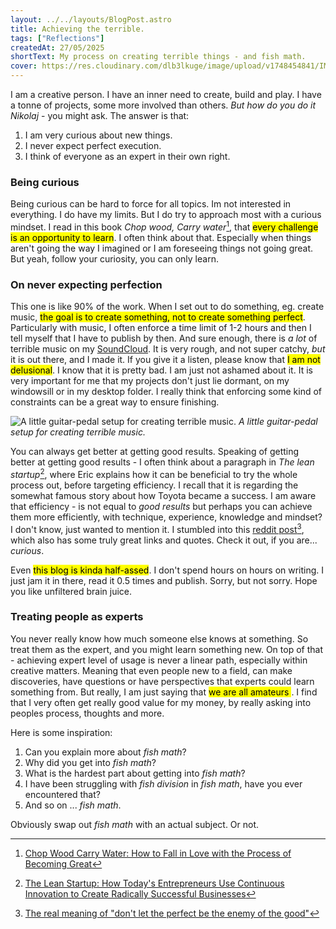 ```yaml
---
layout: ../../layouts/BlogPost.astro
title: Achieving the terrible.
tags: ["Reflections"]
createdAt: 27/05/2025
shortText: My process on creating terrible things - and fish math.
cover: https://res.cloudinary.com/dlb3lkuge/image/upload/v1748454841/IMG_20210811_090636634_geef45.jpg
---
```


I am a creative person. I have an inner need to create, build and play. I have a tonne of projects, some more involved than others. _But how do you do it Nikolaj_ - you might ask. The answer is that:

1. I am very curious about new things.
2. I never expect perfect execution.
3. I think of everyone as an expert in their own right.


### Being curious
Being curious can be hard to force for all topics. Im not interested in everything. I do have my limits. But I do try to approach most with a curious mindset. I read in this book _Chop wood, Carry water_[^1], that <mark>every challenge is an opportunity to learn</mark>. I often think about that. Especially when things aren't going the way I imagined or I am foreseeing things not going great. But yeah, follow your curiosity, you can only learn.

### On never expecting perfection
This one is like 90% of the work. When I set out to do something, eg. create music, <mark>the goal is to create something, not to create something perfect</mark>. Particularly with music, I often enforce a time limit of 1-2 hours and then I tell myself that I have to publish by then. And sure enough, there is *a lot* of terrible music on my [SoundCloud](https://soundcloud.com/rustfri). It is very rough, and not super catchy, *but* it is out there, and I made it. If you give it a listen, please know that <mark>I am not delusional</mark>. I know that it is pretty bad. I am just not ashamed about it.
It is very important for me that my projects don't just lie dormant, on my windowsill or in my desktop folder. I really think that enforcing some kind of constraints can be a great way to ensure finishing.

![A little guitar-pedal setup for creating terrible music.](https://res.cloudinary.com/dlb3lkuge/image/upload/v1748454841/IMG_20210811_090636634_geef45.jpg)
*A little guitar-pedal setup for creating terrible music.*
 
You can always get better at getting good results. Speaking of getting better at getting good results - I often think about a paragraph in _The lean startup_[^2], where Eric explains how it can be beneficial to try the whole process out, before targeting efficiency. I recall that it is regarding the somewhat famous story about how Toyota became a success. I am aware that efficiency - is not equal to _good results_ but perhaps you can achieve them more efficiently, with technique, experience, knowledge and mindset? I don't know, just wanted to mention it.
I stumbled into this [reddit post](https://www.reddit.com/r/productivity/comments/msxazr/the_real_meaning_of_dont_let_the_perfect_be_the/)[^3], which also has some truly great links and quotes. Check it out, if you are... _curious_.

Even <mark>this blog is kinda half-assed</mark>. I don't spend hours on hours on writing. I just jam it in there, read it 0.5 times and publish. Sorry, but not sorry. Hope you like unfiltered brain juice.


### Treating people as experts
You never really know how much someone else knows at something. So treat them as the expert, and you might learn something new. On top of that - achieving expert level of usage is never a linear path, especially within creative matters. Meaning that even people new to a field, can make discoveries, have questions or have perspectives that experts could learn something from. But really, I am just saying that <mark> we are all amateurs </mark>.  I find that I very often get really good value for my money, by really asking into peoples process, thoughts and more.

Here is some inspiration:

1. Can you explain more about _fish math_?
2. Why did you get into _fish math_?
3. What is the hardest part about getting into _fish math_?
4. I have been struggling with _fish division_ in _fish math_, have you ever encountered that?
5. And so on ... _fish math_.

Obviously swap out _fish math_ with an actual subject. Or not. 

[^1]: [Chop Wood Carry Water: How to Fall in Love with the Process of Becoming Great](https://www.amazon.com/Chop-Wood-Carry-Water-Becoming/dp/153698440X)
[^2]: [The Lean Startup: How Today's Entrepreneurs Use Continuous Innovation to Create Radically Successful Businesses](https://www.amazon.com/Lean-Startup-Entrepreneurs-Continuous-Innovation/dp/0307887898)
[^3]: [The real meaning of "don't let the perfect be the enemy of the good"](https://www.reddit.com/r/productivity/comments/msxazr/the_real_meaning_of_dont_let_the_perfect_be_the/)

